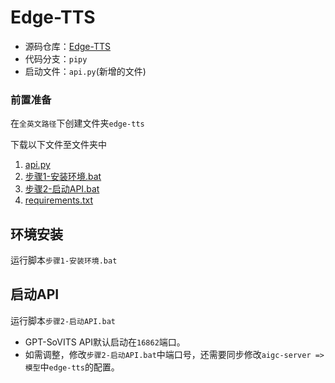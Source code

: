 # Edge-TTS

- 源码仓库：[Edge-TTS](https://github.com/rany2/edge-tts)
- 代码分支：`pipy`
- 启动文件：`api.py`(新增的文件)

### 前置准备

在`全英文路径`下创建文件夹`edge-tts`

下载以下文件至文件夹中

1. [api.py](IMAGE_BASE_URL/edge-tts/api.py)
2. [步骤1-安装环境.bat](IMAGE_BASE_URL/edge-tts/步骤1-安装环境.bat)
3. [步骤2-启动API.bat](IMAGE_BASE_URL/edge-tts/步骤2-启动API.bat)
4. [requirements.txt](IMAGE_BASE_URL/edge-tts/requirements.txt)

## 环境安装

运行脚本`步骤1-安装环境.bat`

## 启动API

运行脚本`步骤2-启动API.bat`

- GPT-SoVITS API默认启动在`16862`端口。
- 如需调整，修改`步骤2-启动API.bat`中端口号，还需要同步修改`aigc-server => 模型`中`edge-tts`的配置。